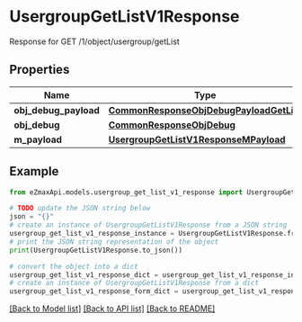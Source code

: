 # UsergroupGetListV1Response

Response for GET /1/object/usergroup/getList

## Properties

Name | Type | Description | Notes
------------ | ------------- | ------------- | -------------
**obj_debug_payload** | [**CommonResponseObjDebugPayloadGetList**](CommonResponseObjDebugPayloadGetList.md) |  | 
**obj_debug** | [**CommonResponseObjDebug**](CommonResponseObjDebug.md) |  | [optional] 
**m_payload** | [**UsergroupGetListV1ResponseMPayload**](UsergroupGetListV1ResponseMPayload.md) |  | 

## Example

```python
from eZmaxApi.models.usergroup_get_list_v1_response import UsergroupGetListV1Response

# TODO update the JSON string below
json = "{}"
# create an instance of UsergroupGetListV1Response from a JSON string
usergroup_get_list_v1_response_instance = UsergroupGetListV1Response.from_json(json)
# print the JSON string representation of the object
print(UsergroupGetListV1Response.to_json())

# convert the object into a dict
usergroup_get_list_v1_response_dict = usergroup_get_list_v1_response_instance.to_dict()
# create an instance of UsergroupGetListV1Response from a dict
usergroup_get_list_v1_response_form_dict = usergroup_get_list_v1_response.from_dict(usergroup_get_list_v1_response_dict)
```
[[Back to Model list]](../README.md#documentation-for-models) [[Back to API list]](../README.md#documentation-for-api-endpoints) [[Back to README]](../README.md)


